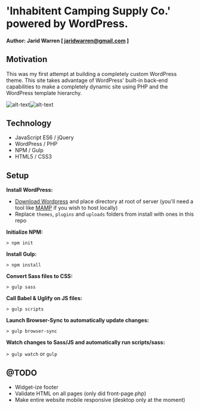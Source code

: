 # 'Inhabitent Camping Supply Co.' powered by WordPress.

#### Author: Jarid Warren [ <jaridwarren@gmail.com> ]

## Motivation

This was my first attempt at building a completely custom WordPress theme. This site takes advantage of WordPress' built-in back-end capabilities to make a completely dynamic site using PHP and the WordPress template hierarchy.

![alt-text](/themes/inhabitent-theme/assets/images/home-demo.gif 'Inhabitent Home Demo')![alt-text](/themes/inhabitent-theme/assets/images/grid-demo.gif 'Inhabitent CSS Grid Demo')

## Technology

- JavaScript ES6 / jQuery
- WordPress / PHP
- NPM / Gulp
- HTML5 / CSS3

## Setup

**Install WordPress:**

- [Download Wordpress](https://wordpress.org/latest.zip) and place directory at root of server (you'll need a tool like [MAMP](https://www.mamp.info/en/) if you wish to host locally)
- Replace `themes`, `plugins` and `uploads` folders from install with ones in this repo

**Initialize NPM:**

`> npm init`

**Install Gulp:**

`> npm install`

**Convert Sass files to CSS:**

`> gulp sass`

**Call Babel & Uglify on JS files:**

`> gulp scripts`

**Launch Browser-Sync to automatically update changes:**

`> gulp browser-sync`

**Watch changes to Sass/JS and automatically run scripts/sass:**

`> gulp watch` or `gulp`

## @TODO

- Widget-ize footer
- Validate HTML on all pages (only did front-page.php)
- Make entire website mobile responsive (desktop only at the moment)

